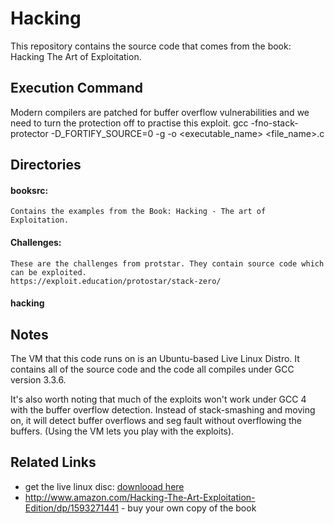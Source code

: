 Hacking
====

This repository contains the source code that comes from the book: Hacking The Art of Exploitation.

## Execution Command
Modern compilers are patched for buffer overflow vulnerabilities and we need to turn the protection off to practise this exploit.
gcc -fno-stack-protector -D_FORTIFY_SOURCE=0 -g -o <executable_name> <file_name>.c


## Directories
#### booksrc:
    Contains the examples from the Book: Hacking - The art of Exploitation.
    
    
#### Challenges:
    These are the challenges from protstar. They contain source code which can be exploited.
    https://exploit.education/protostar/stack-zero/
    

#### hacking

## Notes

The VM that this code runs on is an Ubuntu-based Live Linux Distro.  It contains all of the source
code and the code all compiles under GCC version 3.3.6.  

It's also worth noting that much of the exploits won't work under GCC 4 with the buffer overflow
detection.  Instead of stack-smashing and moving on, it will detect buffer overflows and seg fault
without overflowing the buffers.  (Using the VM lets you play with the exploits).


## Related Links
* get the live linux disc: [downlooad here](https://www.dropbox.com/s/eho0p2q8oaz53h1/hacking-live-1.0.iso?dl=0)
* http://www.amazon.com/Hacking-The-Art-Exploitation-Edition/dp/1593271441 - buy your own copy of the book
